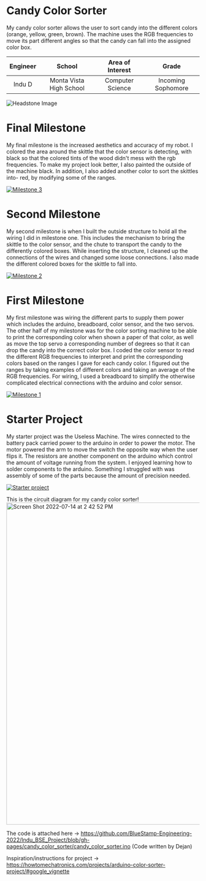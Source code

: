 ﻿# Candy Color Sorter
My candy color sorter allows the user to sort candy into the different colors (orange, yellow, green, brown). The machine uses the RGB frequencies to move its part different angles so that the candy can fall into the assigned color box. 

| **Engineer** | **School** | **Area of Interest** | **Grade** |
|:--:|:--:|:--:|:--:|
| Indu D | Monta Vista High School | Computer Science | Incoming Sophomore

![Headstone Image](https://lh3.googleusercontent.com/rtB2QUC3EZ83tm594B5UOdMZm5rFG4R0fKpdg-VG5-LRoElA7SVQj9jn9qft06vX7wLhrSPmYPlzBlNc7ZueOHNMGIRDi98CnZ2qGvhWIPNl4mASII4wsFQznTrZ0MvU0qXJ6JNaP9ygMkecyCuRtmfpxUtxbAyqZyKFYIgxkKqizn7hDZDabgZwsVXyBAzBcE5wA_gPpGFu1UnNxyUA38wqzKWU4PkiMTrcD0AlaLqQsqwOlhLwNMi-5e3EGtpHx3aaefhPhmwXuful9dGhUqVatwjMBrwM7OooOLHXEpkvtz8oBmWH6XEnSmfcOzW9VXv94FYYUf1kGLQyUXFXZJfS81CmUaa6dTMkCUVXd34oZrB86koZ7TN5DOyYqkXvm5TObM_MOYBH55Ss8HiXaGRQ9FPPVkayDjcj6dxlaSEvFBp9lD0yEC_ZWgjI8fOB5ZabAZOswWQhzzJSKkPHtQo7giX0F3xoI-TtVK0lu9FZh_5_Ip59qPlRnpbws5GenC5eSE4vqL3jK5MmOGYmM3udA0JDN0f0ySgTlzcFVyujScZE27LY9YW1tVW-OFMUMrjTflYES0xZrGSblOBHgQaKN5mLtoBgbw_LcVEtPoe02peXDNvuvAPQLhzmO2LW5hH2cbeZPXik4MhtXvbi8VJr5gC8_z46lH_cJL4P98tZQrebd3Nk5QQBtQGBZTAk_WcToiU3AdOHuWYMzDJ95l1YjPMyRTkgjmopmXqcSo9ivU5Eeya-jMpT7WMueQefEplUS_92k1VreSe7vrHlGG5nQmLtAjiHq-9RSThZebbCXiHI6qxMa6NNu1aDaQadOCM=w510-h679-no?authuser=0)
  
# Final Milestone
My final milestone is the increased aesthetics and accuracy of my robot. I colored the area around the skittle that the color sensor is detecting, with black so that the colored tints of the wood didn't mess with the rgb frequencies. To make my project look better, I also painted the outside of the machine black. In addition, I also added another color to sort the skittles into- red, by modifying some of the ranges. 

[![Milestone 3](https://res.cloudinary.com/marcomontalbano/image/upload/v1658342040/video_to_markdown/images/youtube--3Fz8zib8K-k-c05b58ac6eb4c4700831b2b3070cd403.jpg)](https://www.youtube.com/watch?v=3Fz8zib8K-k "Milestone 3")

# Second Milestone

My second milestone is when I built the outside structure to hold all the wiring I did in milestone one. This includes the mechanism to bring the skittle to the color sensor, and the chute to transport the candy to the differently colored boxes. While inserting the structure, I cleaned up the connections of the wires and changed some loose connections. I also made the different colored boxes for the skittle to fall into. 

[![Milestone 2](https://res.cloudinary.com/marcomontalbano/image/upload/v1658342352/video_to_markdown/images/youtube--_snwUmFyKaM-c05b58ac6eb4c4700831b2b3070cd403.jpg)](https://www.youtube.com/watch?v=_snwUmFyKaM "Milestone 2")

# First Milestone

My first milestone was wiring the different parts to supply them power which includes the arduino, breadboard, color sensor, and the two servos. The other half of my milestone was for the color sorting machine to be able to print the corresponding color when shown a paper of that color, as well as move the top servo a corresponding number of degrees so that it can drop the candy into the correct color box. I coded the color sensor to read the different RGB frequencies to interpret and print the corresponding colors based on the ranges I gave for each candy color. I figured out the ranges by taking examples of different colors and taking an average of the RGB frequencies. For wiring, I used a breadboard to simplify the otherwise complicated electrical connections with the arduino and color sensor.   

[![Milestone 1](https://res.cloudinary.com/marcomontalbano/image/upload/v1657738339/video_to_markdown/images/youtube--5TfnNZKhHVI-c05b58ac6eb4c4700831b2b3070cd403.jpg)](https://www.youtube.com/watch?v=5TfnNZKhHVI "Milestone 1")

# Starter Project
My starter project was the Useless Machine. The wires connected to the battery pack carried power to the arduino in order to power the motor. The motor powered the arm to move the switch the opposite way when the user flips it. The resistors are another component on the arduino which control the amount of voltage running from the system. I enjoyed learning how to solder components to the arduino. Something I struggled with was assembly of some of the parts because the amount of precision needed.

[![Starter project](https://res.cloudinary.com/marcomontalbano/image/upload/v1657656507/video_to_markdown/images/youtube--VkKRnvD49vk-c05b58ac6eb4c4700831b2b3070cd403.jpg)](https://www.youtube.com/watch?v=VkKRnvD49vk "Starter project")

This is the circuit diagram for my candy color sorter!
<img width="840" alt="Screen Shot 2022-07-14 at 2 42 52 PM" src="https://user-images.githubusercontent.com/108764468/179091883-1c19063a-e566-440a-9a68-a53f4d014c49.png">

The code is attached here -> https://github.com/BlueStamp-Engineering-2022/Indu_BSE_Project/blob/gh-pages/candy_color_sorter/candy_color_sorter.ino (Code written by Dejan)

Inspiration/instructions for project -> https://howtomechatronics.com/projects/arduino-color-sorter-project/#google_vignette 
